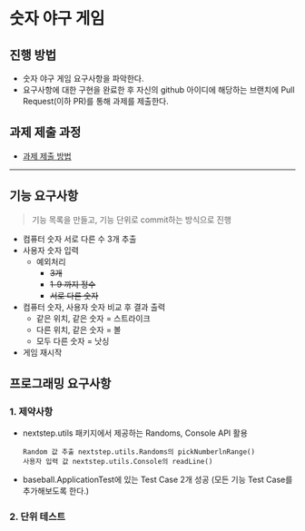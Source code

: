 # 숫자 야구 게임
## 진행 방법
* 숫자 야구 게임 요구사항을 파악한다.
* 요구사항에 대한 구현을 완료한 후 자신의 github 아이디에 해당하는 브랜치에 Pull Request(이하 PR)를 통해 과제를 제출한다.

## 과제 제출 과정
* [과제 제출 방법](https://github.com/next-step/nextstep-docs/tree/master/precourse)
---
## 기능 요구사항
> 기능 목록을 만들고, 기능 단위로 commit하는 방식으로 진행
* 컴퓨터 숫자 서로 다른 수 3개 추출
* 사용자 숫자 입력
  * 예외처리
    * ~~3개~~
    * ~~1-9 까지 정수~~
    * ~~서로 다른 숫자~~
* 컴퓨터 숫자, 사용자 숫자 비교 후 결과 출력
  * 같은 위치, 같은 숫자 = 스트라이크
  * 다른 위치, 같은 숫자 = 볼
  * 모두 다른 숫자 = 낫싱
* 게임 재시작
## 프로그래밍 요구사항
### 1. 제약사항
* nextstep.utils 패키지에서 제공하는 Randoms, Console API 활용
    ````
    Random 값 추출 nextstep.utils.Randoms의 pickNumberlnRange()
    사용자 입력 값 nextstep.utils.Console의 readLine()
    ````
* baseball.ApplicationTest에 있는 Test Case 2개 성공
  (모든 기능 Test Case를 추가해보도록 한다.)
### 2. 단위 테스트
